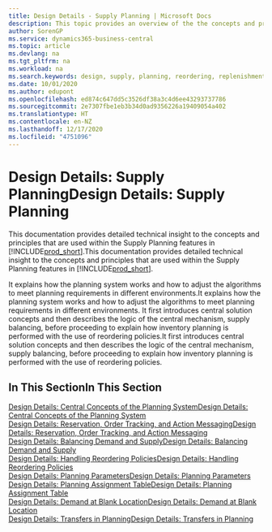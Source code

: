 ```yaml
---
title: Design Details - Supply Planning | Microsoft Docs
description: This topic provides an overview of the the concepts and principles that are used within the Supply Planning features in Business Central.
author: SorenGP
ms.service: dynamics365-business-central
ms.topic: article
ms.devlang: na
ms.tgt_pltfrm: na
ms.workload: na
ms.search.keywords: design, supply, planning, reordering, replenishment
ms.date: 10/01/2020
ms.author: edupont
ms.openlocfilehash: ed874c647dd5c3526df38a3c4d6ee43293737786
ms.sourcegitcommit: 2e7307fbe1eb3b34d0ad9356226a19409054a402
ms.translationtype: HT
ms.contentlocale: en-NZ
ms.lasthandoff: 12/17/2020
ms.locfileid: "4751096"
---
```

# <a name="design-details-supply-planning"></a><span data-ttu-id="fb352-103">Design Details: Supply Planning</span><span class="sxs-lookup"><span data-stu-id="fb352-103">Design Details: Supply Planning</span></span>
<span data-ttu-id="fb352-104">This documentation provides detailed technical insight to the concepts and principles that are used within the Supply Planning features in [!INCLUDE[prod_short](includes/prod_short.md)].</span><span class="sxs-lookup"><span data-stu-id="fb352-104">This documentation provides detailed technical insight to the concepts and principles that are used within the Supply Planning features in [!INCLUDE[prod_short](includes/prod_short.md)].</span></span>  

<span data-ttu-id="fb352-105">It explains how the planning system works and how to adjust the algorithms to meet planning requirements in different environments.</span><span class="sxs-lookup"><span data-stu-id="fb352-105">It explains how the planning system works and how to adjust the algorithms to meet planning requirements in different environments.</span></span> <span data-ttu-id="fb352-106">It first introduces central solution concepts and then describes the logic of the central mechanism, supply balancing, before proceeding to explain how inventory planning is performed with the use of reordering policies.</span><span class="sxs-lookup"><span data-stu-id="fb352-106">It first introduces central solution concepts and then describes the logic of the central mechanism, supply balancing, before proceeding to explain how inventory planning is performed with the use of reordering policies.</span></span>  

## <a name="in-this-section"></a><span data-ttu-id="fb352-107">In This Section</span><span class="sxs-lookup"><span data-stu-id="fb352-107">In This Section</span></span>  
[<span data-ttu-id="fb352-108">Design Details: Central Concepts of the Planning System</span><span class="sxs-lookup"><span data-stu-id="fb352-108">Design Details: Central Concepts of the Planning System</span></span>](design-details-central-concepts-of-the-planning-system.md)  
[<span data-ttu-id="fb352-109">Design Details: Reservation, Order Tracking, and Action Messaging</span><span class="sxs-lookup"><span data-stu-id="fb352-109">Design Details: Reservation, Order Tracking, and Action Messaging</span></span>](design-details-reservation-order-tracking-and-action-messaging.md)  
[<span data-ttu-id="fb352-110">Design Details: Balancing Demand and Supply</span><span class="sxs-lookup"><span data-stu-id="fb352-110">Design Details: Balancing Demand and Supply</span></span>](design-details-balancing-demand-and-supply.md)  
[<span data-ttu-id="fb352-111">Design Details: Handling Reordering Policies</span><span class="sxs-lookup"><span data-stu-id="fb352-111">Design Details: Handling Reordering Policies</span></span>](design-details-handling-reordering-policies.md)  
[<span data-ttu-id="fb352-112">Design Details: Planning Parameters</span><span class="sxs-lookup"><span data-stu-id="fb352-112">Design Details: Planning Parameters</span></span>](design-details-planning-parameters.md)  
[<span data-ttu-id="fb352-113">Design Details: Planning Assignment Table</span><span class="sxs-lookup"><span data-stu-id="fb352-113">Design Details: Planning Assignment Table</span></span>](design-details-planning-assignment-table.md)  
[<span data-ttu-id="fb352-114">Design Details: Demand at Blank Location</span><span class="sxs-lookup"><span data-stu-id="fb352-114">Design Details: Demand at Blank Location</span></span>](design-details-demand-at-blank-location.md)  
[<span data-ttu-id="fb352-115">Design Details: Transfers in Planning</span><span class="sxs-lookup"><span data-stu-id="fb352-115">Design Details: Transfers in Planning</span></span>](design-details-transfers-in-planning.md)
